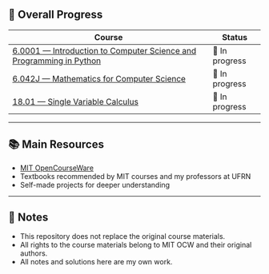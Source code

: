 ## 📅 Overall Progress

| Course                                                                                                     | Status         |
| ---------------------------------------------------------------------------------------------------------- | -------------- |
| [6.0001 — Introduction to Computer Science and Programming in Python](https://github.com/jotavlim4/ocw-journey/tree/main/ocw-cs/6.100L_intro-programming-cs-python) | 🔄 In progress |
| [6.042J — Mathematics for Computer Science](6.042j_math-cs/)                                               | 🔄 In progress |
| [18.01 — Single Variable Calculus](18.01_single-variable-calculus/)                                        | 🔄 In progress |

---

## 📚 Main Resources

- [MIT OpenCourseWare](https://ocw.mit.edu)
- Textbooks recommended by MIT courses and my professors at UFRN
- Self-made projects for deeper understanding

---

## 📌 Notes

- This repository does not replace the original course materials.
- All rights to the course materials belong to MIT OCW and their original authors.
- All notes and solutions here are my own work.
